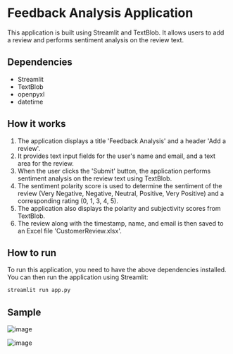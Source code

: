 # Feedback Analysis Application

This application is built using Streamlit and TextBlob. It allows users to add a review and performs sentiment analysis on the review text.

## Dependencies

- Streamlit
- TextBlob
- openpyxl
- datetime

## How it works

1. The application displays a title 'Feedback Analysis' and a header 'Add a review'.
2. It provides text input fields for the user's name and email, and a text area for the review.
3. When the user clicks the 'Submit' button, the application performs sentiment analysis on the review text using TextBlob.
4. The sentiment polarity score is used to determine the sentiment of the review (Very Negative, Negative, Neutral, Positive, Very Positive) and a corresponding rating (0, 1, 3, 4, 5).
5. The application also displays the polarity and subjectivity scores from TextBlob.
6. The review along with the timestamp, name, and email is then saved to an Excel file 'CustomerReview.xlsx'.

## How to run

To run this application, you need to have the above dependencies installed. You can then run the application using Streamlit:

```bash
streamlit run app.py
```
## Sample

![image](https://github.com/pragya-jain-io/Feedback-Analysis-Application/assets/101741697/dd1b3d2c-1188-4010-a078-8a821d011307)

![image](https://github.com/pragya-jain-io/Feedback-Analysis-Application/assets/101741697/1c6a3e93-94ad-42dc-a019-02b0b509c6cc)

